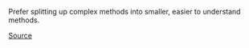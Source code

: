Prefer splitting up complex methods into smaller, easier to understand methods.

[Source](https://github.com/arturbosch/detekt/)